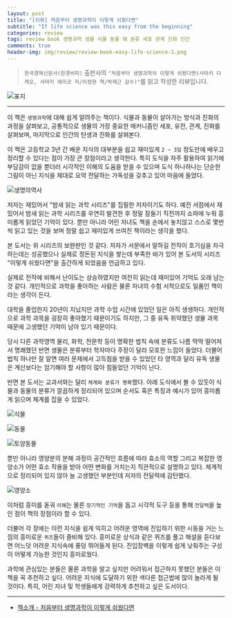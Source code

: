 ```yaml
---  
layout: post  
title: "[리뷰] 처음부터 생명과학이 이렇게 쉬웠다면"  
subtitle: "If life science was this easy from the beginning"  
categories: review  
tags: review book 생명과학 생물 식물 동물 왜 분류 세포 관계 진화 인간   
comments: true  
header-img: img/review/review-book-easy-life-science-1.png
---  
```

  
> `한국경제신문사(한경비피)` 출판사의 `"처음부터 생명과학이 이렇게 쉬웠다면(사마키 다케오, 사마키 에미코 저/이정현 역/박재근 감수)"`를 읽고 작성한 리뷰입니다.  

![표지](https://theorydb.github.io/assets/img/review/review-book-easy-life-science-1.png)  

---

이 책은 `생명과학`에 대해 쉽게 알려주는 책이다. 식물과 동물이 살아가는 방식과 진화의 과정을 살펴보고, 공통적으로 생물의 가장 중요한 매커니즘인 세포, 유전, 관계, 진화를 살펴보며, 마지막으로 인간의 탄생과 진화를 살펴본다.

이 책은 고등학교 3년 간 배운 지식의 대부분을 쉽고 재미있게 `2 ~ 3일` 정도만에 배우고 정리할 수 있다는 점이 가장 큰 장점이라고 생각한다. 특히 도식을 자주 활용하여 읽기에 부담감이 없을 뿐더러 시각적인 이해의 도움을 받을 수 있으며 도식 하나하나는 단순한 그림이 아닌 지식을 제대로 요약 전달하는 가독성을 갖추고 있어 마음에 들었다.

![생명의역사](https://theorydb.github.io/assets/img/review/review-book-easy-life-science-5.png)  

저자는 재밌어서 "밤새 읽는 과학 시리즈"를 집필한 저자이기도 하다. 예전 서점에서 재밌어서 밤새 읽는 과학 시리즈를 우연히 발견한 후 정말 잠들기 직전까지 쇼파에 누워 흥미롭게 읽었던 기억이 있다. 뿐만 아니라 어린 자녀도 책을 손에서 놓치않고 스스로 몇번씩 읽고 있는 것을 보며 정말 쉽고 재미있게 쓰여진 책이라는 생각을 했다. 

본 도서는 위 시리즈의 보완판인 것 같다. 저자가 서문에서 말하길 전작이 호기심을 자극하는데는 성공했으나 실제로 정돈된 지식을 쌓는데 부족한 바가 있어 본 도서의 시리즈 "이렇게 쉬웠다면"을 출간하게 되었음을 언급하고 있다. 

실제로 전작에 비해서 난이도는 상승하였지만 여전히 읽는데 재미있어 기억도 오래 남는 것 같다. 개인적으로 과학을 좋아하는 사람은 물론 자녀의 수험 서적으로도 일품인 책이라는 생각이 든다.

대학을 졸업한지 20년이 지났지만 과학 수업 시간에 있었던 일은 아직 생생하다. 개인적으로 과학 과목을 굉장히 좋아했기 때문이기도 하지만, 그 중 유독 취약했던 생물 과목 때문에 고생했던 기억이 남아 있기 때문이다. 

당시 다른 과학영역 물리, 화학, 천문학 등이 명확한 법칙 속에 분류도 나름 딱딱 떨어져서 명쾌했던 반면 생물은 분류부터 학자마다 주장이 달라 모호한 느낌이 들었다. 더불어 법칙 하나만 잘 알면 여러 문제에서 고득점을 받을 수 있었던 타 영역과 달리 유독 생물은 계산보다는 암기해야 할 사항이 많아 힘들었던 기억이 난다. 

반면 본 도서는 교과서와는 달리 `체계와 분류가 명확`했다. 아래 도식에서 볼 수 있듯이 식물과 동물의 분류가 깔끔하게 정리되어 있으며 순서도 혹은 특징과 예시가 있어 흥미롭게 읽으며 체계를 잡을 수 있었다.

![식물](https://theorydb.github.io/assets/img/review/review-book-easy-life-science-3.png)  

![동물](https://theorydb.github.io/assets/img/review/review-book-easy-life-science-2.png)  

![토양동물](https://theorydb.github.io/assets/img/review/review-book-easy-life-science-6.png)  

뿐만 아니라 영양분의 분해 과정이 공간적인 흐름에 따라 효소의 역할 그리고 복잡한 영양소가 어떤 효소 작용을 받아 어떤 변화를 거치는지 직관적으로 설명하고 있다. 체계적으로 정리되어 있지 않아 늘 고생했던 부분인데 저자의 전달력에 감탄했다. 

![영양소](https://theorydb.github.io/assets/img/review/review-book-easy-life-science-4.png)  

이처럼 흥미를 돋궈 `이해`는 물론 `장기적인 기억`을 돕고 시각적 도구 등을 통해 `전달력`을 높인 점이 책의 장점이라 할 수 있다. 

더불어 각 장에는 이런 지식을 쉽게 익히고 어려운 영역에 진입하기 위한 시동을 거는 느낌의 흥미로운 `퀴즈`들이 즐비해 있다. 흥미로운 상식과 같은 퀴즈를 풀고 해설을 듣다보면 어느덧 어려운 지식속에 풍덩 뛰어들게 된다. 진입장벽을 이렇게 쉽게 낮춰주는 구성이 어떻게 가능한 것인지 흥미로웠다.

과학에 관심있는 분들은 물론 과학을 알고 싶지만 어려워서 접근하지 못했던 분들은 이 책을 꼭 추천하고 싶다. 어려운 지식에 도달하기 위한 색다른 접근법에 많이 놀라게 될 것이다. 특히, 어린 자녀 및 학생들에게 강력하게 추천하고 싶은 도서이다.

---

* [책소개 - 처음부터 생명과학이 이렇게 쉬웠다면](http://www.yes24.com/Product/Goods/98828872)

